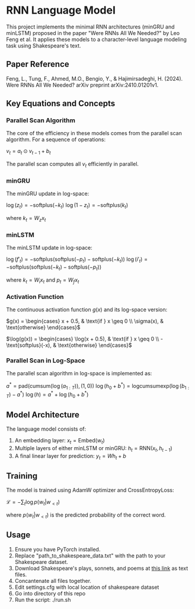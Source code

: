 # RNN Language Model

This project implements the minimal RNN architectures (minGRU and minLSTM) proposed in the paper "Were RNNs All We Needed?" by Leo Feng et al. It applies these models to a character-level language modeling task using Shakespeare's text.

## Paper Reference

Feng, L., Tung, F., Ahmed, M.O., Bengio, Y., & Hajimirsadeghi, H. (2024). Were RNNs All We Needed? arXiv preprint arXiv:2410.01201v1.

## Key Equations and Concepts

### Parallel Scan Algorithm

The core of the efficiency in these models comes from the parallel scan algorithm. For a sequence of operations:

$v_t = a_t \odot v_{t-1} + b_t$

The parallel scan computes all $v_t$ efficiently in parallel.

### minGRU

The minGRU update in log-space:

$\log(z_t) = -\text{softplus}(-k_t)$
$\log(1 - z_t) = -\text{softplus}(k_t)$

where $k_t = W_z x_t$

### minLSTM

The minLSTM update in log-space:

$\log(f'_t) = -\text{softplus}(\text{softplus}(-p_t) - \text{softplus}(-k_t))$
$\log(i'_t) = -\text{softplus}(\text{softplus}(-k_t) - \text{softplus}(-p_t))$

where $k_t = W_i x_t$ and $p_t = W_f x_t$

### Activation Function

The continuous activation function $g(x)$ and its log-space version:

$g(x) = \begin{cases} x + 0.5, & \text{if } x \geq 0 \\ \sigma(x), & \text{otherwise} \end{cases}$

$\log(g(x)) = \begin{cases} \log(x + 0.5), & \text{if } x \geq 0 \\ -\text{softplus}(-x), & \text{otherwise} \end{cases}$

### Parallel Scan in Log-Space

The parallel scan algorithm in log-space is implemented as:

$a^* = \text{pad}(\text{cumsum}(\log(a_{1:T})), (1, 0))$
$\log(h_0 + b^*) = \text{logcumsumexp}(\log(b_{1:T}) - a^*)$
$\log(h) = a^* + \log(h_0 + b^*)$

## Model Architecture

The language model consists of:
1. An embedding layer: $x_t = \text{Embed}(w_t)$
2. Multiple layers of either minLSTM or minGRU: $h_t = \text{RNN}(x_t, h_{t-1})$
3. A final linear layer for prediction: $y_t = Wh_t + b$

## Training

The model is trained using AdamW optimizer and CrossEntropyLoss:

$\mathcal{L} = -\sum_t \log p(w_t | w_{<t})$

where $p(w_t | w_{<t})$ is the predicted probability of the correct word.

## Usage

1. Ensure you have PyTorch installed.
2. Replace "path_to_shakespeare_data.txt" with the path to your Shakespeare dataset.
3. Download Shakespeare's plays, sonnets, and poems at [this link](https://www.folger.edu/explore/shakespeares-works/download/) as text files.
4. Concantenate all files together.
5. Edit settings.cfg with local location of shakespeare dataset
6. Go into directory of this repo
7. Run the script: ./run.sh
